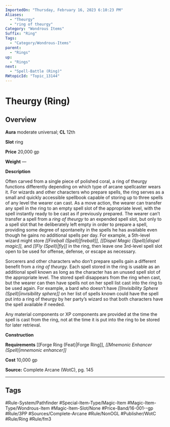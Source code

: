 ```yaml
---
ImportedOn: "Thursday, February 16, 2023 6:10:23 PM"
Aliases:
  - "Theurgy"
  - "ring of theurgy"
Category: "Wondrous Items"
Suffix: "Ring"
Tags:
  - "Category/Wondrous-Items"
parent:
  - "Rings"
up:
  - "Rings"
next:
  - "Spell-Battle (Ring)"
RWtopicId: "Topic_13144"
---
```

# Theurgy (Ring)
## Overview
**Aura** moderate universal; **CL** 12th

**Slot** ring

**Price** 20,000 gp

**Weight** —

**Description**

Often carved from a single piece of polished coral, a ring of theurgy functions differently depending on which type of arcane spellcaster wears it. For wizards and other characters who prepare spells, the ring serves as a small and quickly accessible spellbook capable of storing up to three spells of any level the wearer can cast. As a move action, the wearer can transfer any spell in the ring to an empty spell slot of the appropriate level, with the spell instantly ready to be cast as if previously prepared. The wearer can’t transfer a spell from a *ring of theurgy* to an expended spell slot, but only to a spell slot that he deliberately left empty in order to prepare a spell, providing some degree of spontaneity in the spells he has available even though he gains no additional spells per day. For example, a 5th-level wizard might store *[[Fireball (Spell)|fireball]], [[Dispel Magic (Spell)|dispel magic]],* and *[[Fly (Spell)|fly]]* in the ring, then leave one 3rd-level spell slot open to be used for offense, defense, or escape as necessary.

Sorcerers and other characters who don’t prepare spells gain a different benefit from a *ring of theurgy*. Each spell stored in the ring is usable as an additional spell known as long as the character has an unused spell slot of the appropriate level. The stored spell disappears from the ring when cast, but the wearer can then have spells not on her spell list cast into the ring to be used again. For example, a bard who doesn’t have *[[Invisibility Sphere (Spell)|invisibility sphere]]* on her list of spells known could have the spell put into a ring of theurgy by her party’s wizard so that both characters have the spell available if needed.

Any material components or XP components are provided at the time the spell is cast from the ring, not at the time it is put into the ring to be stored for later retrieval.

**Construction**

**Requirements** [[Forge Ring (Feat)|Forge Ring]], *[[Mnemonic Enhancer (Spell)|mnemonic enhancer]]*

**Cost** 10,000 gp

**Source:** Complete Arcane (WotC), pg. 145


---
## Tags
#Rule-System/Pathfinder #Special-Item-Type/Magic-Item #Magic-Item-Type/Wondrous-Item #Magic-Item-Slot/None #Price-Band/16-001--gp #Rule/3PP #Sources/Complete-Arcane #Rule/NonOGL #Publisher/WotC #Rule/Ring #Rule/fm3

